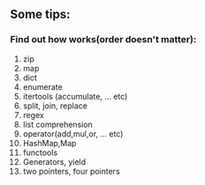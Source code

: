 ## Some tips:

### Find out how works(order doesn't matter):
1. zip 
2. map
3. dict
4. enumerate
5. itertools (accumulate, ... etc)
6. split, join, replace
7. regex
8. list comprehension 
9. operator(add,mul,or, ... etc)
10. HashMap,Map
11. functools
12. Generators, yield
13. two pointers, four pointers
